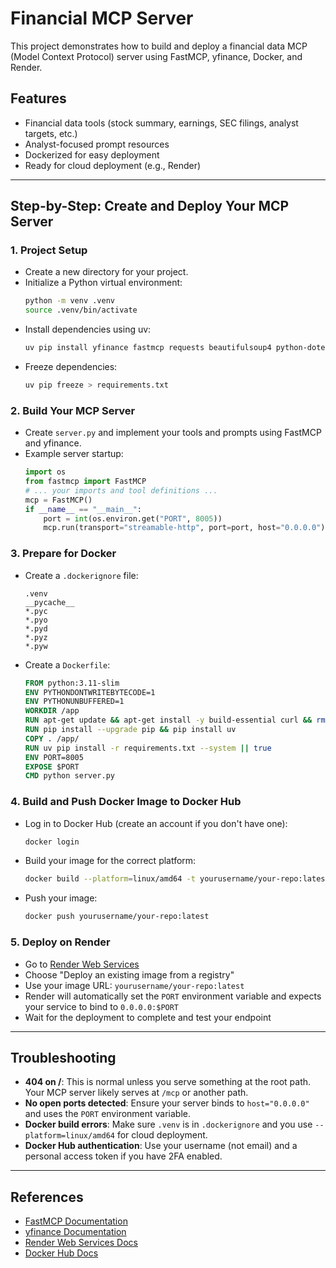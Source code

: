 # Financial MCP Server

This project demonstrates how to build and deploy a financial data MCP (Model Context Protocol) server using FastMCP, yfinance, Docker, and Render.

## Features
- Financial data tools (stock summary, earnings, SEC filings, analyst targets, etc.)
- Analyst-focused prompt resources
- Dockerized for easy deployment
- Ready for cloud deployment (e.g., Render)

---

## Step-by-Step: Create and Deploy Your MCP Server

### 1. **Project Setup**

- Create a new directory for your project.
- Initialize a Python virtual environment:
  ```sh
  python -m venv .venv
  source .venv/bin/activate
  ```
- Install dependencies using uv:
  ```sh
  uv pip install yfinance fastmcp requests beautifulsoup4 python-dotenv
  ```
- Freeze dependencies:
  ```sh
  uv pip freeze > requirements.txt
  ```

### 2. **Build Your MCP Server**

- Create `server.py` and implement your tools and prompts using FastMCP and yfinance.
- Example server startup:
  ```python
  import os
  from fastmcp import FastMCP
  # ... your imports and tool definitions ...
  mcp = FastMCP()
  if __name__ == "__main__":
      port = int(os.environ.get("PORT", 8005))
      mcp.run(transport="streamable-http", port=port, host="0.0.0.0")
  ```

### 3. **Prepare for Docker**

- Create a `.dockerignore` file:
  ```
  .venv
  __pycache__
  *.pyc
  *.pyo
  *.pyd
  *.pyz
  *.pyw
  ```
- Create a `Dockerfile`:
  ```dockerfile
  FROM python:3.11-slim
  ENV PYTHONDONTWRITEBYTECODE=1
  ENV PYTHONUNBUFFERED=1
  WORKDIR /app
  RUN apt-get update && apt-get install -y build-essential curl && rm -rf /var/lib/apt/lists/*
  RUN pip install --upgrade pip && pip install uv
  COPY . /app/
  RUN uv pip install -r requirements.txt --system || true
  ENV PORT=8005
  EXPOSE $PORT
  CMD python server.py
  ```

### 4. **Build and Push Docker Image to Docker Hub**

- Log in to Docker Hub (create an account if you don't have one):
  ```sh
  docker login
  ```
- Build your image for the correct platform:
  ```sh
  docker build --platform=linux/amd64 -t yourusername/your-repo:latest .
  ```
- Push your image:
  ```sh
  docker push yourusername/your-repo:latest
  ```

### 5. **Deploy on Render**

- Go to [Render Web Services](https://render.com/docs/web-services#port-binding)
- Choose "Deploy an existing image from a registry"
- Use your image URL: `yourusername/your-repo:latest`
- Render will automatically set the `PORT` environment variable and expects your service to bind to `0.0.0.0:$PORT`
- Wait for the deployment to complete and test your endpoint

---

## Troubleshooting
- **404 on /**: This is normal unless you serve something at the root path. Your MCP server likely serves at `/mcp` or another path.
- **No open ports detected**: Ensure your server binds to `host="0.0.0.0"` and uses the `PORT` environment variable.
- **Docker build errors**: Make sure `.venv` is in `.dockerignore` and you use `--platform=linux/amd64` for cloud deployment.
- **Docker Hub authentication**: Use your username (not email) and a personal access token if you have 2FA enabled.

---

## References
- [FastMCP Documentation](https://gofastmcp.com/)
- [yfinance Documentation](https://ranaroussi.github.io/yfinance/)
- [Render Web Services Docs](https://render.com/docs/web-services#port-binding)
- [Docker Hub Docs](https://docs.docker.com/docker-hub/)
